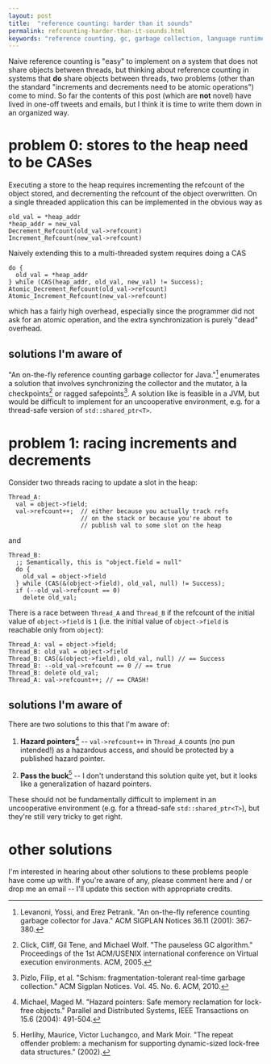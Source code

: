 ```yaml
---
layout: post
title:  "reference counting: harder than it sounds"
permalink: refcounting-harder-than-it-sounds.html
keywords: "reference counting, gc, garbage collection, language runtimes, shared_ptr"
---
```


Naive reference counting is "easy" to implement on a system that does
not share objects between threads, but thinking about reference
counting in systems that **do** share objects between threads, two
problems (other than the standard "increments and decrements need to
be atomic operations") come to mind.  So far the contents of this post
(which are **not** novel) have lived in one-off tweets and emails, but
I think it is time to write them down in an organized way.

# problem 0: stores to the heap need to be CASes

Executing a store to the heap requires incrementing the refcount of
the object stored, and decrementing the refcount of the object
overwritten.  On a single threaded application this can be implemented
in the obvious way as

    old_val = *heap_addr
    *heap_addr = new_val
    Decrement_Refcount(old_val->refcount)
    Increment_Refcount(new_val->refcount)

Naively extending this to a multi-threaded system requires doing a CAS

    do {
      old_val = *heap_addr
    } while (CAS(heap_addr, old_val, new_val) != Success);
    Atomic_Decrement_Refcount(old_val->refcount)
    Atomic_Increment_Refcount(new_val->refcount)

which has a fairly high overhead, especially since the programmer did
not ask for an atomic operation, and the extra synchronization is
purely "dead" overhead.

## solutions I'm aware of

"An on-the-fly reference counting garbage collector for Java."[^1]
enumerates a solution that involves synchronizing the collector and
the mutator, à la checkpoints[^2] or ragged safepoints[^3].  A
solution like is feasible in a JVM, but would be difficult to
implement for an uncooperative environment, e.g. for a thread-safe
version of `std::shared_ptr<T>`.

# problem 1: racing increments and decrements

Consider two threads racing to update a slot in the heap:

    Thread_A:
      val = object->field;
      val->refcount++;  // either because you actually track refs
                        // on the stack or because you're about to
                        // publish val to some slot on the heap

and

    Thread_B:
      ;; Semantically, this is "object.field = null"
      do {
        old_val = object->field
      } while (CAS(&(object->field), old_val, null) != Success);
      if (--old_val->refcount == 0)
        delete old_val;

There is a race between `Thread_A` and `Thread_B` if the refcount of
the initial value of `object->field` is `1` (i.e. the initial value of
`object->field` is reachable only from `object`):

    Thread_A: val = object->field;
    Thread_B: old_val = object->field
    Thread_B: CAS(&(object->field), old_val, null) // == Success
    Thread_B: --old_val->refcount == 0 // == true
    Thread_B: delete old_val;
    Thread_A: val->refcount++; // == CRASH!

## solutions I'm aware of

There are two solutions to this that I'm aware of:

  1. **Hazard pointers**[^4] -- `val->refcount++` in `Thread_A` counts
     (no pun intended!)  as a hazardous access, and should be
     protected by a published hazard pointer.

  2. **Pass the buck**[^5] -- I don't understand this solution quite
     yet, but it looks like a generalization of hazard pointers.

These should not be fundamentally difficult to implement in an
uncooperative environment (e.g. for a thread-safe
`std::shared_ptr<T>`), but they're still very tricky to get right.

# other solutions

I'm interested in hearing about other solutions to these problems
people have come up with.  If you're aware of any, please comment here
and / or drop me an email -- I'll update this section with appropriate
credits.

[^1]: Levanoni, Yossi, and Erez Petrank. "An on-the-fly reference counting garbage collector for Java." ACM SIGPLAN Notices 36.11 (2001): 367-380.

[^2]: Click, Cliff, Gil Tene, and Michael Wolf. "The pauseless GC algorithm." Proceedings of the 1st ACM/USENIX international conference on Virtual execution environments. ACM, 2005.

[^3]: Pizlo, Filip, et al. "Schism: fragmentation-tolerant real-time garbage collection." ACM Sigplan Notices. Vol. 45. No. 6. ACM, 2010.

[^4]: Michael, Maged M. "Hazard pointers: Safe memory reclamation for lock-free objects." Parallel and Distributed Systems, IEEE Transactions on 15.6 (2004): 491-504.

[^5]: Herlihy, Maurice, Victor Luchangco, and Mark Moir. "The repeat offender problem: a mechanism for supporting dynamic-sized lock-free data structures." (2002).